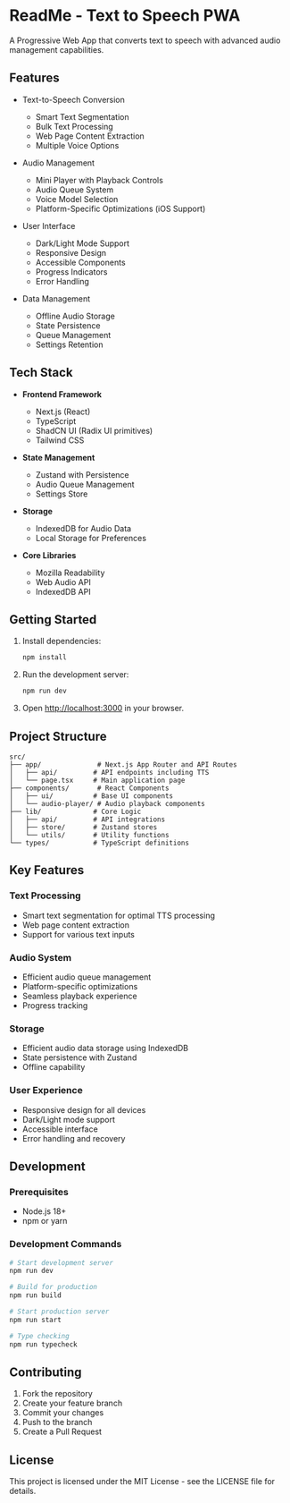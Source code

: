 # ReadMe - Text to Speech PWA

A Progressive Web App that converts text to speech with advanced audio management capabilities.

## Features

- Text-to-Speech Conversion
  - Smart Text Segmentation
  - Bulk Text Processing
  - Web Page Content Extraction
  - Multiple Voice Options

- Audio Management
  - Mini Player with Playback Controls
  - Audio Queue System
  - Voice Model Selection
  - Platform-Specific Optimizations (iOS Support)

- User Interface
  - Dark/Light Mode Support
  - Responsive Design
  - Accessible Components
  - Progress Indicators
  - Error Handling

- Data Management
  - Offline Audio Storage
  - State Persistence
  - Queue Management
  - Settings Retention

## Tech Stack

- **Frontend Framework**
  - Next.js (React)
  - TypeScript
  - ShadCN UI (Radix UI primitives)
  - Tailwind CSS

- **State Management**
  - Zustand with Persistence
  - Audio Queue Management
  - Settings Store

- **Storage**
  - IndexedDB for Audio Data
  - Local Storage for Preferences

- **Core Libraries**
  - Mozilla Readability
  - Web Audio API
  - IndexedDB API

## Getting Started

1. Install dependencies:
   ```bash
   npm install
   ```

2. Run the development server:
   ```bash
   npm run dev
   ```

3. Open [http://localhost:3000](http://localhost:3000) in your browser.

## Project Structure

```
src/
├── app/              # Next.js App Router and API Routes
│   ├── api/         # API endpoints including TTS
│   └── page.tsx     # Main application page
├── components/       # React Components
│   ├── ui/          # Base UI components
│   └── audio-player/ # Audio playback components
├── lib/             # Core Logic
│   ├── api/         # API integrations
│   ├── store/       # Zustand stores
│   └── utils/       # Utility functions
└── types/           # TypeScript definitions
```

## Key Features

### Text Processing
- Smart text segmentation for optimal TTS processing
- Web page content extraction
- Support for various text inputs

### Audio System
- Efficient audio queue management
- Platform-specific optimizations
- Seamless playback experience
- Progress tracking

### Storage
- Efficient audio data storage using IndexedDB
- State persistence with Zustand
- Offline capability

### User Experience
- Responsive design for all devices
- Dark/Light mode support
- Accessible interface
- Error handling and recovery

## Development

### Prerequisites
- Node.js 18+
- npm or yarn

### Development Commands
```bash
# Start development server
npm run dev

# Build for production
npm run build

# Start production server
npm run start

# Type checking
npm run typecheck
```

## Contributing

1. Fork the repository
2. Create your feature branch
3. Commit your changes
4. Push to the branch
5. Create a Pull Request

## License

This project is licensed under the MIT License - see the LICENSE file for details.
